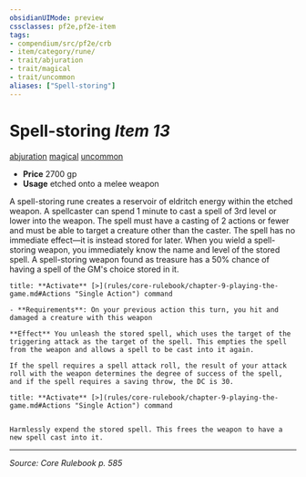 ```yaml
---
obsidianUIMode: preview
cssclasses: pf2e,pf2e-item
tags:
- compendium/src/pf2e/crb
- item/category/rune/
- trait/abjuration
- trait/magical
- trait/uncommon
aliases: ["Spell-storing"]
---
```

# Spell-storing *Item 13*  
[abjuration](rules/traits/abjuration.md "Abjuration School Trait")  [magical](rules/traits/magical.md "Magical Item Trait")  [uncommon](rules/traits/uncommon.md "Uncommon Rarity Trait")  

- **Price** 2700 gp
- **Usage** etched onto a melee weapon

A spell-storing rune creates a reservoir of eldritch energy within the etched weapon. A spellcaster can spend 1 minute to cast a spell of 3rd level or lower into the weapon. The spell must have a casting of 2 actions or fewer and must be able to target a creature other than the caster. The spell has no immediate effect—it is instead stored for later. When you wield a spell-storing weapon, you immediately know the name and level of the stored spell. A spell-storing weapon found as treasure has a 50% chance of having a spell of the GM's choice stored in it.

```ad-embed-ability
title: **Activate** [>](rules/core-rulebook/chapter-9-playing-the-game.md#Actions "Single Action") command

- **Requirements**: On your previous action this turn, you hit and damaged a creature with this weapon

**Effect** You unleash the stored spell, which uses the target of the triggering attack as the target of the spell. This empties the spell from the weapon and allows a spell to be cast into it again.

If the spell requires a spell attack roll, the result of your attack roll with the weapon determines the degree of success of the spell, and if the spell requires a saving throw, the DC is 30.
```

```ad-embed-ability
title: **Activate** [>](rules/core-rulebook/chapter-9-playing-the-game.md#Actions "Single Action") command


Harmlessly expend the stored spell. This frees the weapon to have a new spell cast into it.
```


---
*Source: Core Rulebook p. 585*